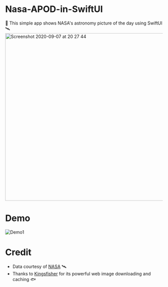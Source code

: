 # Nasa-APOD-in-SwiftUI
🚀 This simple app shows NASA's astronomy picture of the day using SwiftUI 🛰
<img width="536" alt="Screenshot 2020-09-07 at 20 27 44" src="https://user-images.githubusercontent.com/64978825/92616363-09c38680-f2b6-11ea-870f-9cdf4c86641a.jpg">

# Demo
![Demo1](https://user-images.githubusercontent.com/64978825/92613687-24483080-f2b3-11ea-8082-736c30b1ba64.gif)

# Credit
- Data courtesy of [NASA](https://api.nasa.gov) 🛰
- Thanks to [Kingsfisher](https://github.com/onevcat/Kingfisher) for its powerful web image downloading and caching 🐟

